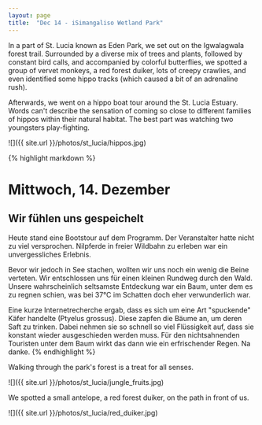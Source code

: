 ```yaml
---
layout: page
title:  "Dec 14 - iSimangaliso Wetland Park"
---
```


In a part of St. Lucia known as Eden Park, we set out on the Igwalagwala forest trail. Surrounded by a diverse mix of trees and plants, followed by constant bird calls, and accompanied by colorful butterflies, we spotted a group of vervet monkeys, a red forest duiker, lots of creepy crawlies, and even identified some hippo tracks (which caused a bit of an adrenaline rush).

Afterwards, we went on a hippo boat tour around the St. Lucia Estuary. Words can't describe the sensation of coming so close to different families of hippos within their natural habitat. The best part was watching two youngsters play-fighting.

![]({{ site.url }}/photos/st_lucia/hippos.jpg)

{% highlight markdown %}
# Mittwoch, 14. Dezember
## Wir fühlen uns gespeichelt

Heute stand eine Bootstour auf dem Programm. Der Veranstalter hatte nicht zu viel versprochen. Nilpferde in freier Wildbahn zu erleben war ein unvergessliches Erlebnis.

Bevor wir jedoch in See stachen, wollten wir uns noch ein wenig die Beine verteten. Wir entschlossen uns für einen kleinen Rundweg durch den Wald. Unsere wahrscheinlich seltsamste Entdeckung war ein Baum, unter dem es zu regnen schien, was bei 37°C im Schatten doch eher verwunderlich war.

Eine kurze Internetrecherche ergab, dass es sich um eine Art "spuckende" Käfer handelte (Ptyelus grossus). Diese zapfen die Bäume an, um deren Saft zu trinken. Dabei nehmen sie so schnell so viel Flüssigkeit auf, dass sie konstant wieder ausgeschieden werden muss. Für den nichtsahnenden Touristen unter dem Baum wirkt das dann wie ein erfrischender Regen. Na danke.
{% endhighlight %}

Walking through the park's forest is a treat for all senses.

![]({{ site.url }}/photos/st_lucia/jungle_fruits.jpg)

We spotted a small antelope, a red forest duiker, on the path in front of us.

![]({{ site.url }}/photos/st_lucia/red_duiker.jpg)
